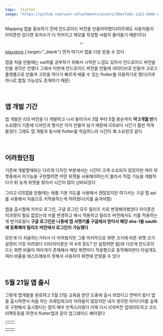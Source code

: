 ```yaml
---
tags:  flutter
image: "https://github.com/user-attachments/assets/3becfa92-1a22-4d4b-8c70-682c83877836"
---
```


Mapping 앱을 홍보하기 전에 안드로이드 버전을 만들어야했다(아무래도 사용자들이 아이폰만 있다면 유저수가 더 적어지고 메모를 작성할 사람이 줄어들기 때문이다)

<center>
<img src="https://github.com/user-attachments/assets/3becfa92-1a22-4d4b-8c70-682c83877836" style="zoom:50%;">
</center>

[playstore ](https://play.google.com/store/apps/details?id=com.min.MappingApp&pli=1){:target="_blank"} 먼저 여기서 앱을 다운 받을 수 있다

앱을 처음 만들때는 swift를 공부하기 위해서 시작한 느낌도 있어서 안드로이드 버전을 만들 생각은 안했다 그래서 이번에 안드로이드 버전을 만들때 네이티브로 만들까 크로스 플랫폼으로 만들까 고민을 하다가 빠르게 배울 수 있는 flutter를 이용하기로 했다(이후 하나로 합칠 가능성도 존재하기 때문)

&nbsp;

## 앱 개발 기간

앱 개발은 iOS 버전을 다 개발하고 나서 들어가서 3월 부터 5월 중순까지 **약 2개월 반**이 소요됐다 기존에 디자인과 형식은 이미 만들어 놨기 때문에 iOS보다 시간기 훨씬 적게 들었다 그래도 앱 개발과 동시에 flutter를 학습하느라 시간이 꽤 소요된것 같다

&nbsp;

## 어려웠던점

기존에 개발할때와는 다르게 디자인 부분에서는 시간이 크게 소요되지 않았지만 여러 위젯중에서 이기능을 구현할려면 어떤 위젯을 사용해야하는지 몰라서 직접 기능을 개발하다가 뒤 늦게 위젯을 찾아서 시간이 많이 낭비되었다

그리고 iOS앱을 만들때는 애플 기본 지도를 사용해서 괜찮았지만 여기서는 구글 맵 api를 사용해서 처음으로 키적용하는게 어려웠다(키를 숨겨야함)

앱을 출시할때 카카오 로그인, 구글 로그인 모두 릴리즈 키로 변경해야했었다 아이폰은 이과정이 필요 없었는데 키를 변경하고 해시 적용하고 릴리즈 버전에서도 키를 적용하는게 번거로웠다 **구글 로그인은 나중에 앱 서명키를 구글에서 받아서 해당 sha-1을 oauth에 등록해야 릴리즈 버전에서 로그인이 가능했다**

모든게 다 처음하는거라서 다 어려웠지만 그중 마지막으로 화면 크기에 따른 위젯 크기 설정이 가장 어려웠다 iOS(아이폰은 약 4개 정도? 만 설정하면 됨)와 다르게 안드로이드는 화면 비율이 여러개가 존재해서 해당 화면마다 적응형으로 동작해야한다 아쉽게도 여러 비율을 테스트해보지 못해서 사용자의 화면에 안맞을 수 있다

&nbsp;

## 5월 21일 앱 출시

그렇게 앱개발을 완료하고 5월 21일 교육을 받던 도중에 출시 되었다고 연락이 왔다 앱을 출시하면서 처음 하는 프레임워크라 어려움이 많았지만 내가 생각한 아이디어를 실제로 구현해서 출시했다는 점이 매우 만족스러웠다 이제 다시 iOS버전 업데이트하고 코드 리팩토링을 하면서 flutter앱과 같이 업그레이드 해야겠다

<center><table><td><center><img alt="" src="https://github.com/user-attachments/assets/623c8664-22c7-49bc-8d36-5895c974508a" style="zoom:30%;" /></center></td><td><center><img alt="" src="https://github.com/user-attachments/assets/4aec4806-1217-4a21-99fb-29f3bef5ac06" style="zoom:30%;" /></center></td></table></center>

<center><table><td><center><img alt="" src="https://github.com/user-attachments/assets/23ad6f4c-208b-456e-a609-9f2aeb1519f0" style="zoom:30%;" /></center></td><td><center><img alt="" src="https://github.com/user-attachments/assets/8a100fd3-883a-447f-9d5e-5f2d3a2b53fe" style="zoom:30%;" /></center></td></table></center>
